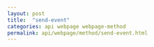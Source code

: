 ```yaml
---
layout: post
title:  "send-event"
categories: api webpage webpage-method
permalink: api/webpage/method/send-event.html
---
```


